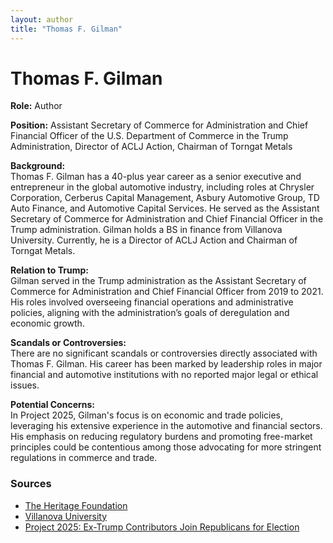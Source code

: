 ```yaml
---
layout: author
title: "Thomas F. Gilman"
---
```


# Thomas F. Gilman

**Role:** Author

**Position:** Assistant Secretary of Commerce for Administration and Chief Financial Officer of the U.S. Department of Commerce in the Trump Administration, Director of ACLJ Action, Chairman of Torngat Metals

**Background:**  
Thomas F. Gilman has a 40-plus year career as a senior executive and entrepreneur in the global automotive industry, including roles at Chrysler Corporation, Cerberus Capital Management, Asbury Automotive Group, TD Auto Finance, and Automotive Capital Services. He served as the Assistant Secretary of Commerce for Administration and Chief Financial Officer in the Trump administration. Gilman holds a BS in finance from Villanova University. Currently, he is a Director of ACLJ Action and Chairman of Torngat Metals.

**Relation to Trump:**  
Gilman served in the Trump administration as the Assistant Secretary of Commerce for Administration and Chief Financial Officer from 2019 to 2021. His roles involved overseeing financial operations and administrative policies, aligning with the administration’s goals of deregulation and economic growth.

**Scandals or Controversies:**  
There are no significant scandals or controversies directly associated with Thomas F. Gilman. His career has been marked by leadership roles in major financial and automotive institutions with no reported major legal or ethical issues.

**Potential Concerns:**  
In Project 2025, Gilman's focus is on economic and trade policies, leveraging his extensive experience in the automotive and financial sectors. His emphasis on reducing regulatory burdens and promoting free-market principles could be contentious among those advocating for more stringent regulations in commerce and trade.

### Sources
- [The Heritage Foundation](https://www.heritage.org)
- [Villanova University](https://www.villanova.edu)
- [Project 2025: Ex-Trump Contributors Join Republicans for Election](https://www.newsweek.com/project-2025-ex-trump-contributors-republicans-election-1922933)
